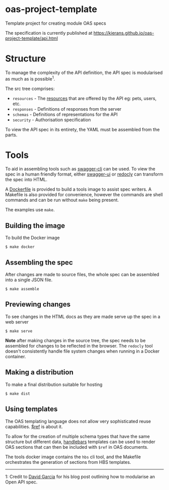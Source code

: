 # oas-project-template
Template project for creating module OAS specs

The specification is currently published at https://kierans.github.io/oas-project-template/api.html

# Structure

To manage the complexity of the API definition, the API spec is modularised as much as is
possible<sup>1</sup>.

The src tree comprises:
- `resources` - The [resources][1] that are offered by the API eg: pets, users, etc.
- `responses` - Definitions of responses from the server
- `schemas` - Definitions of representations for the API
- `security` - Authorisation specification

To view the API spec in its entirety, the YAML must be assembled from the parts.

# Tools

To aid in assembling tools such as [swagger-cli][2] can be used. To view the spec in a human
friendly format, either [swagger-ui][3] or [redocly][4] can transform the spec into HTML.

A [Dockerfile][5] is provided to build a tools image to assist spec writers. A Makefile is
also provided for convenience, however the commands are shell commands and can be run without
`make` being present.

The examples use `make`.

## Building the image

To build the Docker image

```shell
$ make docker
```

## Assembling the spec

After changes are made to source files, the whole spec can be assembled into a single JSON
file.

```shell
$ make assemble
```

## Previewing changes

To see changes in the HTML docs as they are made serve up the spec in a web server

```shell
$ make serve
```

**Note** after making changes in the source tree, the spec needs to be assembled for changes
to be reflected in the browser. The `redocly` tool doesn't consistently handle file system
changes when running in a Docker container.

## Making a distribution

To make a final distribution suitable for hosting

```shell
$ make dist
```

## Using templates

The OAS templating language does not allow very sophisticated reuse capabilities. [$ref][8] is
about it.

To allow for the creation of multiple schema types that have the same structure but different
data, [handlebars][9] templates can be used to render OAS sections that can then be included
with `$ref` in OAS documents.

The tools docker image contains the `hbs` cli tool, and the Makefile orchestrates the generation
of sections from HBS templates.
<hr>

1: Credit to [David Garcia][5] for his blog post outlining how to modularise an Open API spec.

[1]: https://www.ics.uci.edu/~fielding/pubs/dissertation/rest_arch_style.htm#sec_5_2_1_1
[2]: https://apitools.dev/swagger-cli/
[3]: https://github.com/swagger-api/swagger-ui/
[4]: https://redocly.com/
[5]: https://docs.docker.com/engine/reference/builder/
[6]: https://davidgarcia.dev/posts/how-to-split-open-api-spec-into-multiple-files/
[7]: https://www.addpineapple.com
[8]: https://swagger.io/docs/specification/using-ref/
[9]: https://handlebarsjs.com/
